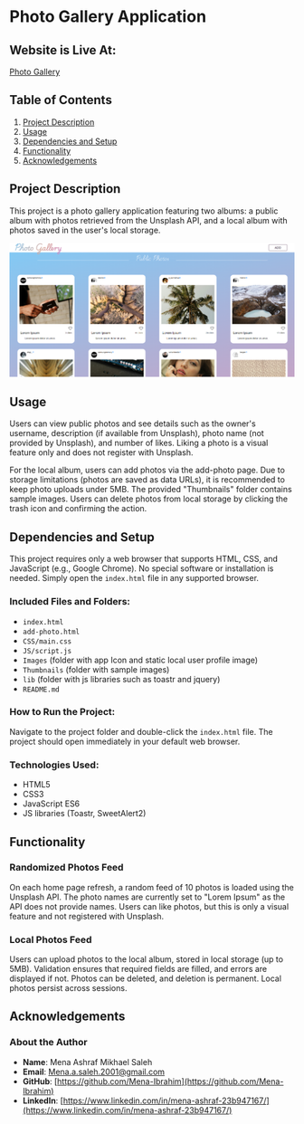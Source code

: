 # Photo Gallery Application

## Website is Live At:

[Photo Gallery](https://mena-saleh.github.io/Photo-Gallery/)

## Table of Contents

1. [Project Description](#project-description)
2. [Usage](#usage)
3. [Dependencies and Setup](#dependencies-and-setup)
4. [Functionality](#functionality)
5. [Acknowledgements](#acknowledgements)

## Project Description

This project is a photo gallery application featuring two albums: a public album with photos retrieved from the Unsplash API, and a local album with photos saved in the user's local storage.

<p align="center">
    <img src="Screenshots/1.png" alt="App Screenshot">
</p>

## Usage

Users can view public photos and see details such as the owner's username, description (if available from Unsplash), photo name (not provided by Unsplash), and number of likes. Liking a photo is a visual feature only and does not register with Unsplash.

For the local album, users can add photos via the add-photo page. Due to storage limitations (photos are saved as data URLs), it is recommended to keep photo uploads under 5MB. The provided "Thumbnails" folder contains sample images. Users can delete photos from local storage by clicking the trash icon and confirming the action.

## Dependencies and Setup

This project requires only a web browser that supports HTML, CSS, and JavaScript (e.g., Google Chrome). No special software or installation is needed. Simply open the `index.html` file in any supported browser.

### Included Files and Folders:

- `index.html`
- `add-photo.html`
- `CSS/main.css`
- `JS/script.js`
- `Images` (folder with app Icon and static local user profile image)
- `Thumbnails` (folder with sample images)
- `lib` (folder with js libraries such as toastr and jquery)
- `README.md`

### How to Run the Project:

Navigate to the project folder and double-click the `index.html` file. The project should open immediately in your default web browser.

### Technologies Used:

- HTML5
- CSS3
- JavaScript ES6
- JS libraries (Toastr, SweetAlert2)

## Functionality

### Randomized Photos Feed

On each home page refresh, a random feed of 10 photos is loaded using the Unsplash API. The photo names are currently set to "Lorem Ipsum" as the API does not provide names. Users can like photos, but this is only a visual feature and not registered with Unsplash.

### Local Photos Feed

Users can upload photos to the local album, stored in local storage (up to 5MB). Validation ensures that required fields are filled, and errors are displayed if not. Photos can be deleted, and deletion is permanent. Local photos persist across sessions.

## Acknowledgements

### About the Author

- **Name**: Mena Ashraf Mikhael Saleh
- **Email**: [Mena.a.saleh.2001@gmail.com](mailto:Mena.a.saleh.2001@gmail.com)
- **GitHub**: [https://github.com/Mena-Ibrahim](https://github.com/Mena-Ibrahim)
- **LinkedIn**: [https://www.linkedin.com/in/mena-ashraf-23b947167/](https://www.linkedin.com/in/mena-ashraf-23b947167/)
